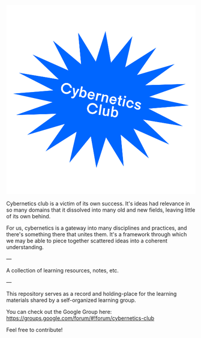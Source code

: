 ![Cybernetics Reading Club](cc.png)

Cybernetics club is a victim of its own success. It's ideas had relevance in so many domains that it dissolved into many old and new fields, leaving little of its own behind.

For us, cybernetics is a gateway into many disciplines and practices, and there's something there that unites them. It's a framework through which we may be able to piece together scattered ideas into a coherent understanding.

—

A collection of learning resources, notes, etc.

—

This repository serves as a record and holding-place for the learning materials shared by a self-organized learning group.

You can check out the Google Group here: https://groups.google.com/forum/#!forum/cybernetics-club

Feel free to contribute!
